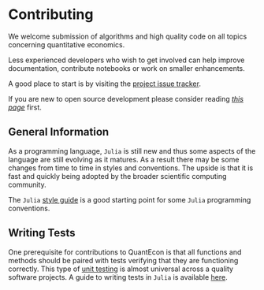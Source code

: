 # Contributing

We welcome submission of algorithms and high quality code on all topics concerning quantitative economics.

Less experienced developers who wish to get involved can help improve documentation, contribute notebooks or work on smaller enhancements.

A good place to start is by visiting the [project issue tracker](https://github.com/QuantEcon/QuantEcon.jl/issues).

If you are new to open source development please consider reading [*this page*](https://quantecon.org/contribute/) first.


## General Information

As a programming language, `Julia` is still new and thus some aspects of the language are still evolving as it matures. As a result there may be some changes from time to time in styles and conventions. The upside is that it is fast and quickly being adopted by the broader scientific computing community.

The `Julia` [style guide](https://docs.julialang.org/en/v1/manual/style-guide/index.html) is a good starting point for some `Julia` programming conventions.

## Writing Tests

One prerequisite for contributions to QuantEcon is that all functions and methods should be paired with tests verifying that they are functioning correctly. This type of [unit testing](https://en.wikipedia.org/wiki/Unit_testing) is almost universal across a quality software projects. A guide to writing tests in `Julia` is available [here](http://nbviewer.jupyter.org/github/QuantEcon/QuantEcon.jl/blob/master/docs/src/man/Tests.ipynb).